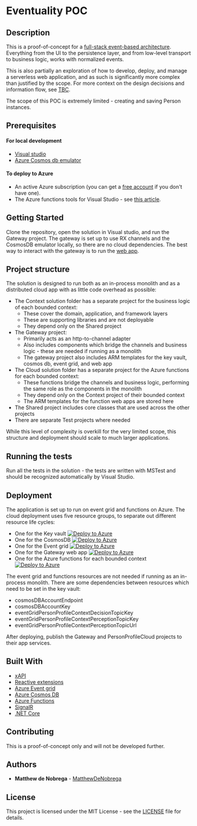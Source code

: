 # Eventuality POC

## Description

This is a proof-of-concept for a [full-stack event-based architecture](https://medium.com/@matt.denobrega/state-vs-event-based-web-architectures-59ab1f47656b).
Everything from the UI to the persistence layer, and from low-level transport to business logic, works with normalized events.

This is also partially an exploration of how to develop, deploy, and manage a serverless web application, and as such is significantly more complex than justified by the scope. 
For more context on the design decisions and information flow, see [TBC]().

The scope of this POC is extremely limited - creating and saving Person instances.

## Prerequisites

#### For local development

* [Visual studio](https://visualstudio.microsoft.com/vs/)
* [Azure Cosmos db emulator](https://docs.microsoft.com/en-us/azure/cosmos-db/local-emulator)

#### To deploy to Azure

* An active Azure subscription (you can get a [free account](https://azure.microsoft.com/free/?WT.mc_id=A261C142F) if you don't have one).
* The Azure functions tools for Visual Studio - see [this article](https://docs.microsoft.com/en-us/azure/azure-functions/functions-develop-vs).

## Getting Started

Clone the repository, open the solution in Visual studio, and run the Gateway project.
The gateway is set up to use RX channels and the CosmosDB emulator locally, so there are no cloud dependencies.
The best way to interact with the gateway is to run the [web app](https://github.com/matthewdenobrega/eventuality-poc-web).

## Project structure

The solution is designed to run both as an in-process monolith and as a distributed cloud app with as little code overhead as possible:

* The Context solution folder has a separate project for the business logic of each bounded context:
  * These cover the domain, application, and framework layers
  * These are supporting libraries and are not deployable
  * They depend only on the Shared project
* The Gateway project:
  * Primarily acts as an http-to-channel adapter
  * Also includes components which bridge the channels and business logic - these are needed if running as a monolith
  * The gateway project also includes ARM templates for the key vault, cosmos db, event grid, and web app
* The Cloud solution folder has a separate project for the Azure functions for each bounded context:
  * These functions bridge the channels and business logic, performing the same role as the components in the monolith
  * They depend only on the Context project of their bounded context
  * The ARM templates for the function web apps are stored here
* The Shared project includes core classes that are used across the other projects
* There are separate Test projects where needed

While this level of complexity is overkill for the very limited scope, this structure and deployment should scale to much larger applications.

## Running the tests

Run all the tests in the solution - the tests are written with MSTest and should be recognized automatically by Visual Studio.

## Deployment

The application is set up to run on event grid and functions on Azure.
The cloud deployment uses five resource groups, to separate out different resource life cycles:

* One for the Key vault [![Deploy to Azure](http://azuredeploy.net/deploybutton.png)](https://portal.azure.com/#create/Microsoft.Template/uri/https%3A%2F%2Fraw.githubusercontent.com%2Fmatthewdenobrega%2Feventuality-poc-api%2Fmaster%2FGateway%2FInfrastructure%2FKeyVault%2Fazuredeploy.json)
* One for the CosmosDB [![Deploy to Azure](http://azuredeploy.net/deploybutton.png)](https://portal.azure.com/#create/Microsoft.Template/uri/https%3A%2F%2Fraw.githubusercontent.com%2Fmatthewdenobrega%2Feventuality-poc-api%2Fmaster%2FGateway%2FInfrastructure%2FDatabase%2Fazuredeploy.json)
* One for the Event grid [![Deploy to Azure](http://azuredeploy.net/deploybutton.png)](https://portal.azure.com/#create/Microsoft.Template/uri/https%3A%2F%2Fraw.githubusercontent.com%2Fmatthewdenobrega%2Feventuality-poc-api%2Fmaster%2FGateway%2FInfrastructure%2FEventGrid%2Fazuredeploy.json)
* One for the Gateway web app [![Deploy to Azure](http://azuredeploy.net/deploybutton.png)](https://portal.azure.com/#create/Microsoft.Template/uri/https%3A%2F%2Fraw.githubusercontent.com%2Fmatthewdenobrega%2Feventuality-poc-api%2Fmaster%2FGateway%2FInfrastructure%2FWebApp%2Fazuredeploy.json)
* One for the Azure functions for each bounded context [![Deploy to Azure](http://azuredeploy.net/deploybutton.png)](https://portal.azure.com/#create/Microsoft.Template/uri/https%3A%2F%2Fraw.githubusercontent.com%2Fmatthewdenobrega%2Feventuality-poc-api%2Fmaster%2FPersonProfileCloud%2FInfrastructure%2Fazuredeploy.json)

The event grid and functions resources are not needed if running as an in-process monolith. 
There are some dependencies between resources which need to be set in the key vault:

* cosmosDBAccountEndpoint
* cosmosDBAccountKey
* eventGridPersonProfileContextDecisionTopicKey
* eventGridPersonProfileContextPerceptionTopicKey
* eventGridPersonProfileContextPerceptionTopicUrl

After deploying, publish the Gateway and PersonProfileCloud projects to their app services.

## Built With

* [xAPI](https://xapi.com/)
* [Reactive extensions](http://reactivex.io/)
* [Azure Event grid](https://azure.microsoft.com/en-us/services/event-grid/)
* [Azure Cosmos DB](https://azure.microsoft.com/en-us/services/cosmos-db/)
* [Azure Functions](https://azure.microsoft.com/en-us/services/functions/)
* [SignalR](https://www.asp.net/signalr)
* [.NET Core](https://docs.microsoft.com/en-us/dotnet/core/)

## Contributing

This is a proof-of-concept only and will not be developed further.

## Authors

* **Matthew de Nobrega** - [MatthewDeNobrega](https://github.com/matthewdenobrega)

## License

This project is licensed under the MIT License - see the [LICENSE](LICENSE) file for details.
